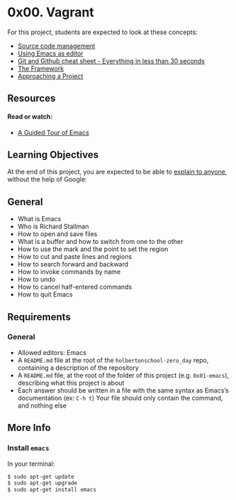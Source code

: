 # 0x00. Vagrant

For this project, students are expected to look at these concepts:

- [Source code management](https://intranet.hbtn.io/concepts/22)
- [Using Emacs as editor](https://intranet.hbtn.io/concepts/54)
- [Git and Github cheat sheet - Everything in less than 30 seconds](https://intranet.hbtn.io/concepts/57)
- [The Framework](https://intranet.hbtn.io/concepts/75)
- [Approaching a Project](https://intranet.hbtn.io/concepts/350)

## Resources
#### Read or watch:

- [A Guided Tour of Emacs](https://www.gnu.org/software/emacs/tour/)

## Learning Objectives
At the end of this project, you are expected to be able to [explain to anyone](https://fs.blog/2012/04/feynman-technique/), without the help of Google:

## General
- What is Emacs
- Who is Richard Stallman
- How to open and save files
- What is a buffer and how to switch from one to the other
- How to use the mark and the point to set the region
- How to cut and paste lines and regions
- How to search forward and backward
- How to invoke commands by name
- How to undo
- How to cancel half-entered commands
- How to quit Emacs
## Requirements
### General
- Allowed editors: Emacs
- A ```README.md``` file at the root of the ```holbertonschool-zero_day``` repo, containing a description of the repository
- A ```README.md``` file, at the root of the folder of this project (e.g. ```0x01-emacs```), describing what this project is about
- Each answer should be written in a file with the same syntax as Emacs’s documentation (ex: ```C-h t```)
Your file should only contain the command, and nothing else

## More Info
### Install ```emacs```
In your terminal:
```bash
$ sudo apt-get update
$ sudo apt-get upgrade
$ sudo apt-get install emacs
```